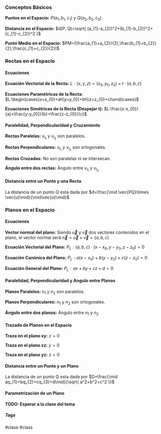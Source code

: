 ### Conceptos Básicos

**Puntos en el Espacio:**  $P(a_{1},b_{1},c_{1})$ y $Q(a_{2},b_{2},c_{3})$

**Distancia en el Espacio:**  $d(P, Q)=\sqrt{ (a_{1}-a_{2})^2+(b_{1}-b_{2})^2+(c_{1}-c_{2})^2 }$

**Punto Medio en el Espacio:**  $PM=(\frac{a_{1}+a_{2}}{2},\frac{b_{1}+b_{2}}{2},\frac{c_{1}+c_{2}}{2})$
<br>
### Rectas en el Espacio
#### Ecuaciones

**Ecuación Vectorial de la Recta:**  $L:(x,y,z)=(x_{0},y_{0},z_{0})+t\cdot(a,b,c)$

**Ecuaciones Paramétricas de la Recta:**  $L:\begin{cases}x=x_{0}+at\\y=y_{0}+bt\\z=z_{0}+ct\end{cases}$

**Ecuaciones Simétricas de la Recta (Despejar t):**  $L:\frac{x-x_{0}}{a}=\frac{y-y_{0}}{b}=\frac{z-z_{0}}{c}$
<br>
#### Paralelidad, Perpendicularidad y Cruzamiento

**Rectas Paralelas:**  $v_{l_{1}}$ y $v_{l_{2}}$ son paralelos.

**Rectas Perpendiculares:**  $v_{l_{1}}$ y $v_{l_{2}}$ son ortogonales.

**Rectas Cruzadas:**  No son paralelas ni se intersecan.

**Ángulo entre dos rectas:**  Ángulo entre $v_{l_{1}}$ y $v_{l_{2}}$
<br>
#### Distancia entre un Punto y una Recta

La distancia de un punto Q esta dada por $d=\frac{\mid \vec{PQ}\times \vec{u}\mid}{\mid\vec{u}\mid}$
<br>
### Planos en el Espacio
#### Ecuaciones 

**Vector normal del plano:**  Siendo $\vec{u}$ y $\vec{v}$ dos vectores contenidos en el plano, el vector normal será $\vec{n}=\vec{u}\times \vec{v}=(a,b,c)$ 

**Ecuación Vectorial del Plano:**  $P_{L}:(a,b,c)\cdot(x-x_{0},y-y_{0},z-z_{0})=0$

**Ecuación Canónica del Plano:**  $P_{L}:a(x-x_{0})+b(y-y_{0})+c(z-z_{0})=0$

**Ecuación General del Plano:**  $P_{L}:ax+by+cz+d=0$
<br>
#### Paralelidad, Perpendicularidad y Angulo entre Planos

**Planos Paralelos:**  $n_{1}$ y $n_{2}$ son paralelos.

**Planos Perpendiculares:**  $n_{1}$ y $n_{2}$ son ortogonales.

**Ángulo entre dos planos:**  Ángulo entre $n_{1}$ y $n_{2}$
<br>
#### Trazado de Planos en el Espacio

**Traza en el plano xy:**  $z=0$

**Traza en el plano xz:**  $y=0$

**Traza en el plano yz:**  $z=0$
<br>
#### Distancia entre un Punto y un Plano

La distancia de un punto Q esta dada por $D=\frac{\mid aq_{1}+bq_{2}+cq_{3}+d\mid}{\sqrt{ a^2+b^2+c^2 }}$
<br>
#### Parametrización de un Plano

**TODO: Esperar a la clase del tema**

##### Tags

#clase #class